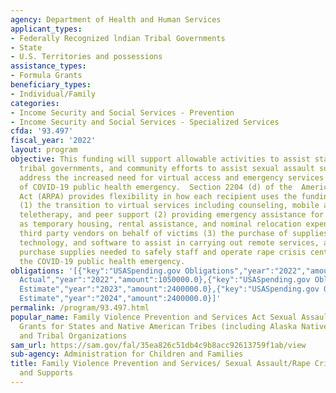 ```yaml
---
agency: Department of Health and Human Services
applicant_types:
- Federally Recognized lndian Tribal Governments
- State
- U.S. Territories and possessions
assistance_types:
- Formula Grants
beneficiary_types:
- Individual/Family
categories:
- Income Security and Social Services - Prevention
- Income Security and Social Services - Specialized Services
cfda: '93.497'
fiscal_year: '2022'
layout: program
objective: This funding will support allowable activities to assist states, territories,
  tribal governments, and community efforts to assist sexual assault survivors and
  address the increased need for virtual access and emergency services and as a result
  of COVID-19 public health emergency.  Section 2204 (d) of the  American Rescue Plan
  Act (ARPA) provides flexibility in how each recipient uses the funding to support
  (1) the transition to virtual services including counseling, mobile advocacy, telehealth,
  teletherapy, and peer support (2) providing emergency assistance for survivors such
  as temporary housing, rental assistance, and nominal relocation expenses paid to
  third party vendors on behalf of victims (3) the purchase of supplies, equipment,
  technology, and software to assist in carrying out remote services, and (4) the
  purchase supplies needed to safely staff and operate rape crisis centers during
  the COVID-19 public health emergency.
obligations: '[{"key":"USASpending.gov Obligations","year":"2022","amount":198000000.0},{"key":"SAM.gov
  Actual","year":"2022","amount":1050000.0},{"key":"USASpending.gov Obligations","year":"2023","amount":-3303098.0},{"key":"SAM.gov
  Estimate","year":"2023","amount":2400000.0},{"key":"USASpending.gov Obligations","year":"2024","amount":0.0},{"key":"SAM.gov
  Estimate","year":"2024","amount":2400000.0}]'
permalink: /program/93.497.html
popular_name: Family Violence Prevention and Services Act Sexual Assault/Rape Crisis
  Grants for States and Native American Tribes (including Alaska Native Villages)
  and Tribal Organizations
sam_url: https://sam.gov/fal/35ea826c51db4c9b8acc92613759f1ab/view
sub-agency: Administration for Children and Families
title: Family Violence Prevention and Services/ Sexual Assault/Rape Crisis Services
  and Supports
---
```

